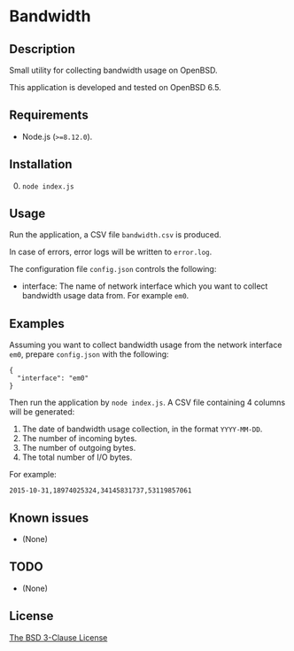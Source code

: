 # Bandwidth #

## Description ##

Small utility for collecting bandwidth usage on OpenBSD.

This application is developed and tested on OpenBSD 6.5.

## Requirements ##

* Node.js (`>=8.12.0`).

## Installation ##

0. `node index.js`

## Usage ##

Run the application, a CSV file `bandwidth.csv` is produced.

In case of errors, error logs will be written to `error.log`.

The configuration file `config.json` controls the following:

* interface: The name of network interface which you want to collect bandwidth
             usage data from. For example `em0`.

## Examples ##

Assuming you want to collect bandwidth usage from the network interface `em0`,
prepare `config.json` with the following:

```
{
  "interface": "em0"
}
```

Then run the application by `node index.js`. A CSV file containing 4 columns
will be generated:

1. The date of bandwidth usage collection, in the format `YYYY-MM-DD`.
2. The number of incoming bytes.
3. The number of outgoing bytes.
4. The total number of I/O bytes.

For example:

```
2015-10-31,18974025324,34145831737,53119857061
```

## Known issues ##

* (None)

## TODO ##

* (None)

## License ##

[The BSD 3-Clause License](http://opensource.org/licenses/BSD-3-Clause)
